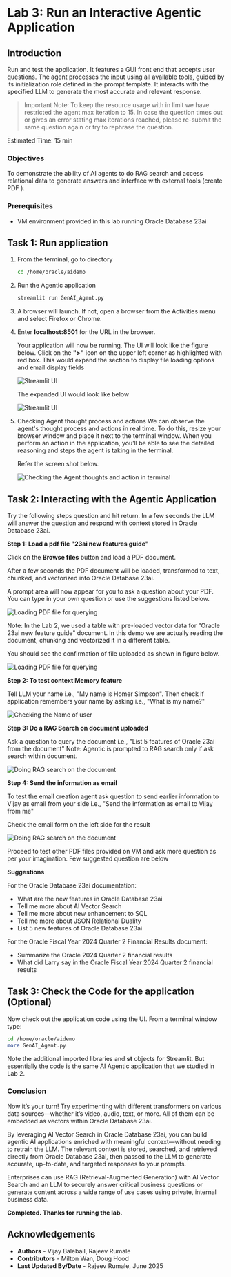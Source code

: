 # Lab 3: Run an Interactive Agentic Application

## Introduction

Run and test the application. It features a GUI front end that accepts user questions. The agent processes the input using all available tools, guided by its initialization role defined in the prompt template. It interacts with the specified LLM to generate the most accurate and relevant response.

> Important Note: To keep the resource usage with in limit we have restricted the agent max iteration to 15.  In case the question times out or gives an error stating max iterations reached, please re-submit the same question again or try to rephrase the question.

Estimated Time: 15 min

### Objectives

To demonstrate the ability of AI agents to do RAG search and access relational data to generate answers and interface with external tools (create PDF ).

### Prerequisites

* VM environment provided in this lab running Oracle Database 23ai

## Task 1: Run application

1. From the terminal, go to directory

    ```bash
    cd /home/oracle/aidemo
    ```

2. Run the Agentic application

    ```bash
    streamlit run GenAI_Agent.py
    ```

3. A browser will launch. If not, open a browser from the Activities menu and select Firefox or Chrome.

4. Enter **localhost:8501** for the URL in the browser.

    Your application will now be running.  The UI will look like the figure below.  Click on the **">"** icon on the upper left corner as highlighted with red box.  This would expand the section to display file loading options and email display fields

    ![Streamlit UI](images/opening_screen_collapsed.png)

    The expanded UI would look like below

    ![Streamlit UI](images/opening_screen_expanded.png)

5. Checking Agent thought process and actions
    We can observe the agent's thought process and actions in real time. To do this, resize your browser window and place it next to the terminal window. When you perform an action in the application, you’ll be able to see the detailed reasoning and steps the agent is taking in the terminal.
    
    Refer the screen shot below.
    
    ![Checking the Agent thoughts and action in terminal](images/checking_agent_activities_on_terminal_window.png)


## Task 2: Interacting with the Agentic Application

Try the following steps question and hit return. In a few seconds the LLM will answer the question and respond with context stored in Oracle Database 23ai.

**Step 1: Load a pdf file "23ai new features guide"**

Click on the **Browse files** button and load a PDF document.

After a few seconds the PDF document will be loaded, transformed to text, chunked, and vectorized into Oracle Database 23ai.

A prompt area will now appear for you to ask a question about your PDF.  You can type in your own question or use the suggestions listed below.

![Loading PDF file for querying](images/load_pdf_file.png)

Note: In the Lab 2, we used a table with pre-loaded vector data for "Oracle 23ai new feature guide" document. In this demo we are actually reading the document, chunking and vectorized it in a different table.

You should see the confirmation of file uploaded as shown in figure below.

![Loading PDF file for querying](images/load_pdf_file_confirmation.png)

**Step 2: To test context Memory feature**

Tell LLM your name i.e., "My name is Homer Simpson".  Then check if application remembers your name by asking i.e., "What is my name?"

![Checking the Name of user](images/checking_name_from_context.png)

**Step 3: Do a RAG Search on document uploaded**

Ask a question to query the document i.e.,  "List 5 features of Oracle 23ai from the document"
Note: Agentic is prompted to RAG search only if ask search within document.

![Doing RAG search on the document](images/listing_5_new_features.png)

**Step 4: Send the information as email**

To test the email creation agent  ask question to send earlier information to Vijay as email from your side i.e.,  "Send the information as email to Vijay from me"

Check the email form on the left side for the result

![Doing RAG search on the document](images/send_information_as_email.png)

Proceed to test other PDF files provided on VM and ask more question as per your imagination. Few suggested question are below

**Suggestions**

For the Oracle Database 23ai documentation:
* What are the new features in Oracle Database 23ai
* Tell me more about AI Vector Search
* Tell me more about new enhancement to SQL
* Tell me more about JSON Relational Duality
* List 5 new features of Oracle Database 23ai

For the Oracle Fiscal Year 2024 Quarter 2 Financial Results document:
* Summarize the Oracle 2024 Quarter 2 financial results
* What did Larry say in the Oracle Fiscal Year 2024 Quarter 2 financial results

## Task 3: Check the Code for the application (Optional) 

Now check out the application code using the UI. From a terminal window type:

```bash
cd /home/oracle/aidemo
more GenAI_Agent.py
```

Note the additional imported libraries and **st** objects for Streamlit.
But essentially the code is the same AI Agentic application that we studied in Lab 2.

### Conclusion

Now it’s your turn! Try experimenting with different transformers on various data sources—whether it’s video, audio, text, or more. All of them can be embedded as vectors within Oracle Database 23ai.

By leveraging AI Vector Search in Oracle Database 23ai, you can build agentic AI applications enriched with meaningful context—without needing to retrain the LLM. The relevant context is stored, searched, and retrieved directly from Oracle Database 23ai, then passed to the LLM to generate accurate, up-to-date, and targeted responses to your prompts.

Enterprises can use RAG (Retrieval-Augmented Generation) with AI Vector Search and an LLM to securely answer critical business questions or generate content across a wide range of use cases using private, internal business data.

**Completed. Thanks for running the lab.**

## Acknowledgements

* **Authors** - Vijay Balebail, Rajeev Rumale
* **Contributors** - Milton Wan, Doug Hood
* **Last Updated By/Date** - Rajeev Rumale, June 2025
